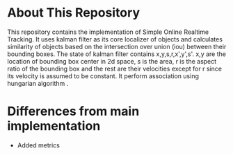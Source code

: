 # About This Repository

This repository contains the implementation of Simple Online Realtime Tracking. It uses kalman filter as its core localizer of objects and calculates similarity of objects based on the intersection over union (iou) between their bounding boxes. The state of kalman filter contains x,y,s,r,x',y',s'. x,y are the location of bounding box center in 2d space, s is the area, r is the aspect ratio of the bounding box and the rest are their velocities except for r since its velocity is assumed to be constant. It perform association using hungarian algorithm . 

# Differences from main implementation

* Added metrics 
